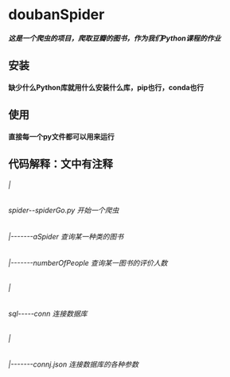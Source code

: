 # doubanSpider
##### 这是一个爬虫的项目，爬取豆瓣的图书，作为我们Python课程的作业

## 安装
#### 缺少什么Python库就用什么安装什么库，pip也行，conda也行
## 使用
#### 直接每一个py文件都可以用来运行
## 代码解释：文中有注释
###### |
###### spider--spiderGo.py 开始一个爬虫
###### |-------aSpider 查询某一种类的图书
###### |-------numberOfPeople  查询某一图书的评价人数
###### |
###### sql-----conn 连接数据库
###### |
###### |-------connj.json 连接数据库的各种参数    